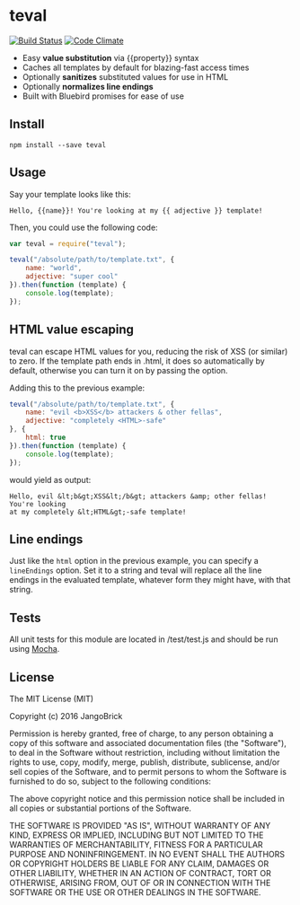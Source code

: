 # teval

[![Build Status](https://travis-ci.org/JangoBrick/teval.svg?branch=master)](https://travis-ci.org/JangoBrick/teval)
[![Code Climate](https://codeclimate.com/github/JangoBrick/teval/badges/gpa.svg)](https://codeclimate.com/github/JangoBrick/teval)

* Easy **value substitution** via {{property}} syntax
* Caches all templates by default for blazing-fast access times
* Optionally **sanitizes** substituted values for use in HTML
* Optionally **normalizes line endings**
* Built with Bluebird promises for ease of use



## Install

```
npm install --save teval
```



## Usage

Say your template looks like this:

```
Hello, {{name}}! You're looking at my {{ adjective }} template!
```

Then, you could use the following code:

```javascript
var teval = require("teval");

teval("/absolute/path/to/template.txt", {
    name: "world",
    adjective: "super cool"
}).then(function (template) {
    console.log(template);
});
```



## HTML value escaping

teval can escape HTML values for you, reducing the risk of XSS (or similar) to
zero. If the template path ends in .html, it does so automatically by default,
otherwise you can turn it on by passing the option.

Adding this to the previous example:

```javascript
teval("/absolute/path/to/template.txt", {
    name: "evil <b>XSS</b> attackers & other fellas",
    adjective: "completely <HTML>-safe"
}, {
    html: true
}).then(function (template) {
    console.log(template);
});
```

would yield as output:

```
Hello, evil &lt;b&gt;XSS&lt;/b&gt; attackers &amp; other fellas! You're looking
at my completely &lt;HTML&gt;-safe template!
```



## Line endings

Just like the `html` option in the previous example, you can specify a
`lineEndings` option. Set it to a string and teval will replace all the line
endings in the evaluated template, whatever form they might have, with that
string.



## Tests

All unit tests for this module are located in /test/test.js and should be run
using [Mocha](https://github.com/mochajs/mocha).



## License

The MIT License (MIT)

Copyright (c) 2016 JangoBrick

Permission is hereby granted, free of charge, to any person obtaining a copy
of this software and associated documentation files (the "Software"), to deal
in the Software without restriction, including without limitation the rights
to use, copy, modify, merge, publish, distribute, sublicense, and/or sell
copies of the Software, and to permit persons to whom the Software is
furnished to do so, subject to the following conditions:

The above copyright notice and this permission notice shall be included in all
copies or substantial portions of the Software.

THE SOFTWARE IS PROVIDED "AS IS", WITHOUT WARRANTY OF ANY KIND, EXPRESS OR
IMPLIED, INCLUDING BUT NOT LIMITED TO THE WARRANTIES OF MERCHANTABILITY,
FITNESS FOR A PARTICULAR PURPOSE AND NONINFRINGEMENT. IN NO EVENT SHALL THE
AUTHORS OR COPYRIGHT HOLDERS BE LIABLE FOR ANY CLAIM, DAMAGES OR OTHER
LIABILITY, WHETHER IN AN ACTION OF CONTRACT, TORT OR OTHERWISE, ARISING FROM,
OUT OF OR IN CONNECTION WITH THE SOFTWARE OR THE USE OR OTHER DEALINGS IN THE
SOFTWARE.
